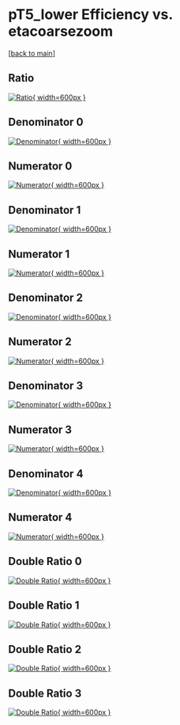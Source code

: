 # pT5_lower Efficiency vs. etacoarsezoom

[[back to main](./)]



## Ratio

[![Ratio](../mtv/var/pT5_lower_vtr_0_0_eff_etacoarsezoom.png){ width=600px }](../mtv/var/pT5_lower_vtr_0_0_eff_etacoarsezoom.pdf)

## Denominator 0

[![Denominator](../mtv/den/pT5_lower_vtr_0_0_eff_etacoarsezoom_den0.png){ width=600px }](../mtv/den/pT5_lower_vtr_0_0_eff_etacoarsezoom_den0.pdf)

## Numerator 0

[![Numerator](../mtv/num/pT5_lower_vtr_0_0_eff_etacoarsezoom_num0.png){ width=600px }](../mtv/num/pT5_lower_vtr_0_0_eff_etacoarsezoom_num0.pdf)

## Denominator 1

[![Denominator](../mtv/den/pT5_lower_vtr_0_0_eff_etacoarsezoom_den1.png){ width=600px }](../mtv/den/pT5_lower_vtr_0_0_eff_etacoarsezoom_den1.pdf)

## Numerator 1

[![Numerator](../mtv/num/pT5_lower_vtr_0_0_eff_etacoarsezoom_num1.png){ width=600px }](../mtv/num/pT5_lower_vtr_0_0_eff_etacoarsezoom_num1.pdf)

## Denominator 2

[![Denominator](../mtv/den/pT5_lower_vtr_0_0_eff_etacoarsezoom_den2.png){ width=600px }](../mtv/den/pT5_lower_vtr_0_0_eff_etacoarsezoom_den2.pdf)

## Numerator 2

[![Numerator](../mtv/num/pT5_lower_vtr_0_0_eff_etacoarsezoom_num2.png){ width=600px }](../mtv/num/pT5_lower_vtr_0_0_eff_etacoarsezoom_num2.pdf)

## Denominator 3

[![Denominator](../mtv/den/pT5_lower_vtr_0_0_eff_etacoarsezoom_den3.png){ width=600px }](../mtv/den/pT5_lower_vtr_0_0_eff_etacoarsezoom_den3.pdf)

## Numerator 3

[![Numerator](../mtv/num/pT5_lower_vtr_0_0_eff_etacoarsezoom_num3.png){ width=600px }](../mtv/num/pT5_lower_vtr_0_0_eff_etacoarsezoom_num3.pdf)

## Denominator 4

[![Denominator](../mtv/den/pT5_lower_vtr_0_0_eff_etacoarsezoom_den4.png){ width=600px }](../mtv/den/pT5_lower_vtr_0_0_eff_etacoarsezoom_den4.pdf)

## Numerator 4

[![Numerator](../mtv/num/pT5_lower_vtr_0_0_eff_etacoarsezoom_num4.png){ width=600px }](../mtv/num/pT5_lower_vtr_0_0_eff_etacoarsezoom_num4.pdf)

## Double Ratio 0

[![Double Ratio](../mtv/ratio/pT5_lower_vtr_0_0_eff_etacoarsezoom_ratio0.png){ width=600px }](../mtv/ratio/pT5_lower_vtr_0_0_eff_etacoarsezoom_ratio0.pdf)

## Double Ratio 1

[![Double Ratio](../mtv/ratio/pT5_lower_vtr_0_0_eff_etacoarsezoom_ratio1.png){ width=600px }](../mtv/ratio/pT5_lower_vtr_0_0_eff_etacoarsezoom_ratio1.pdf)

## Double Ratio 2

[![Double Ratio](../mtv/ratio/pT5_lower_vtr_0_0_eff_etacoarsezoom_ratio2.png){ width=600px }](../mtv/ratio/pT5_lower_vtr_0_0_eff_etacoarsezoom_ratio2.pdf)

## Double Ratio 3

[![Double Ratio](../mtv/ratio/pT5_lower_vtr_0_0_eff_etacoarsezoom_ratio3.png){ width=600px }](../mtv/ratio/pT5_lower_vtr_0_0_eff_etacoarsezoom_ratio3.pdf)

